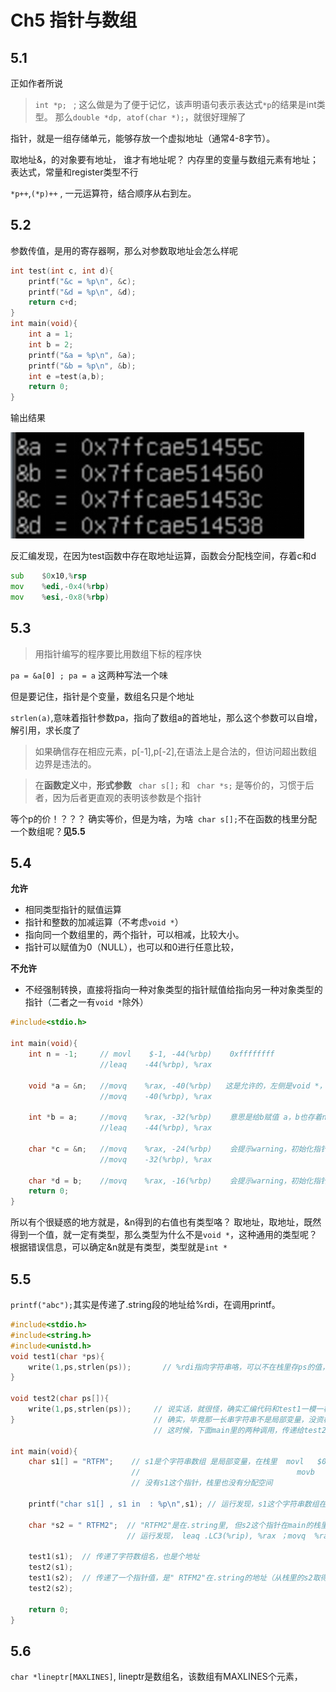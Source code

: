 # Ch5 指针与数组

## 5.1

正如作者所说
> `int *p; ` ; 这么做是为了便于记忆，该声明语句表示表达式`*p`的结果是int类型。
那么`double *dp, atof(char *);`，就很好理解了

指针，就是一组存储单元，能够存放一个虚拟地址（通常4-8字节）。

取地址&，的对象要有地址，
谁才有地址呢？ 内存里的变量与数组元素有地址；表达式，常量和register类型不行

`*p++`,`(*p)++` , 一元运算符，结合顺序从右到左。



## 5.2

参数传值，是用的寄存器啊，那么对参数取地址会怎么样呢
```C
int test(int c, int d){
    printf("&c = %p\n", &c);
    printf("&d = %p\n", &d);
    return c+d;
}
int main(void){
    int a = 1;
    int b = 2;
    printf("&a = %p\n", &a);
    printf("&b = %p\n", &b);
    int e =test(a,b);
    return 0;
}
```
输出结果

![p1](picture/p1.png)

反汇编发现，在因为test函数中存在取地址运算，函数会分配栈空间，存着c和d
```asm
sub    $0x10,%rsp
mov    %edi,-0x4(%rbp)
mov    %esi,-0x8(%rbp)
```

## 5.3

> 用指针编写的程序要比用数组下标的程序快

`pa = &a[0] ; pa = a` 这两种写法一个味

但是要记住，指针是个变量，数组名只是个地址

`strlen(a)`,意味着指针参数pa，指向了数组a的首地址，那么这个参数可以自增，解引用，求长度了
> 如果确信存在相应元素，p[-1],p[-2],在语法上是合法的，但访问超出数组边界是违法的。

> 在**函数定义**中，**形式参数** 
>` char s[];`
>和
>` char *s;`
>是等价的，习惯于后者，因为后者更直观的表明该参数是个指针

等个p的价！？？？
确实等价，但是为啥，为啥` char s[];`不在函数的栈里分配一个数组呢？**见5.5**

## 5.4

**允许**
* 相同类型指针的赋值运算
* 指针和整数的加减运算（不考虑`void *`）
* 指向同一个数组里的，两个指针，可以相减，比较大小。
* 指针可以赋值为0（NULL），也可以和0进行任意比较，

**不允许**
* 不经强制转换，直接将指向一种对象类型的指针赋值给指向另一种对象类型的指针（二者之一有`void *`除外）

```C
#include<stdio.h>

int main(void){
    int n = -1;     // movl    $-1, -44(%rbp)    0xffffffff
                    //leaq    -44(%rbp), %rax  

    void *a = &n;   //movq    %rax, -40(%rbp)   这是允许的，左侧是void *，即a指向b，a存着b的地址
                    //movq    -40(%rbp), %rax

    int *b = a;     //movq    %rax, -32(%rbp)    意思是给b赋值 a，b也存着n的地址，二者指向同一地址咯，右侧的类型是void *，也允许
                    //leaq    -44(%rbp), %rax

    char *c = &n;   //movq    %rax, -24(%rbp)    会提示warning，初始化指针类型不匹配
                    //movq    -32(%rbp), %rax

    char *d = b;    //movq    %rax, -16(%rbp)    会提示warning，初始化指针类型不匹配
    return 0;
}
```

所以有个很疑惑的地方就是，&n得到的右值也有类型咯？
取地址，取地址，既然得到一个值，就一定有类型，那么类型为什么不是`void *`，这种通用的类型呢？
根据错误信息，可以确定&n就是有类型，类型就是`int *`

## 5.5

`printf("abc");`其实是传递了.string段的地址给%rdi，在调用printf。

```C
#include<stdio.h>
#include<string.h>
#include<unistd.h>
void test1(char *ps){
    write(1,ps,strlen(ps));       // %rdi指向字符串咯，可以不在栈里存ps的值，总归栈里没有字符串
}

void test2(char ps[]){
    write(1,ps,strlen(ps));     // 说实话，就很怪，确实汇编代码和test1一模一样，应该是等价的
}                               // 确实，毕竟那一长串字符串不是局部变量，没资格放在栈里
                                // 这时候，下面main里的两种调用，传递给test2，指针或者.string的地址，也没区别

int main(void){
    char s1[] = "RTFM";    // s1是个字符串数组 是局部变量，在栈里  movl   $0x4d465452,-0xd(%rbp)
                           //                                   movb   $0x0,-0x9(%rbp)
                           // 没有s1这个指针，栈里也没有分配空间

    printf("char s1[] , s1 in  : %p\n",s1); // 运行发现，s1这个字符串数组在栈里，高位置0x7fxxxxxx；

    char *s2 = " RTFM2";  // "RTFM2"是在.string里, 但s2这个指针在main的栈里,把地址存在里面
                          // 运行发现， leaq .LC3(%rip), %rax ；movq  %rax, -24(%rbp)

    test1(s1);  // 传递了字符数组名，也是个地址
    test2(s1);
    test1(s2);  // 传递了一个指针值，是" RTFM2"在.string的地址（从栈里的s2取得）
    test2(s2);
    
    return 0;
}
```

## 5.6

`char *lineptr[MAXLINES]`,
lineptr是数组名，该数组有MAXLINES个元素，